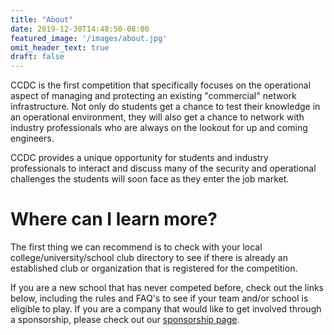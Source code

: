 ```yaml
---
title: "About"
date: 2019-12-30T14:48:50-08:00
featured_image: '/images/about.jpg'
omit_header_text: true
draft: false
---
```

CCDC is the first competition that specifically focuses on the operational aspect of managing and protecting an existing "commercial" network infrastructure. Not only do students get a chance to test their knowledge in an operational environment, they will also get a chance to network with industry professionals who are always on the lookout for up and coming engineers.

CCDC provides a unique opportunity for students and industry professionals to interact and discuss many of the security and operational challenges the students will soon face as they enter the job market.

# Where can I learn more?
The first thing we can recommend is to check with your local college/university/school club directory to see if there is already an established club or organization that is registered for the competition.

If you are a new school that has never competed before, check out the links below, including the rules and FAQ's to see if your team and/or school is eligible to play. If you are a company that would like to get involved through a sponsorship, please check out our [sponsorship page](/support/sponsorship/).
